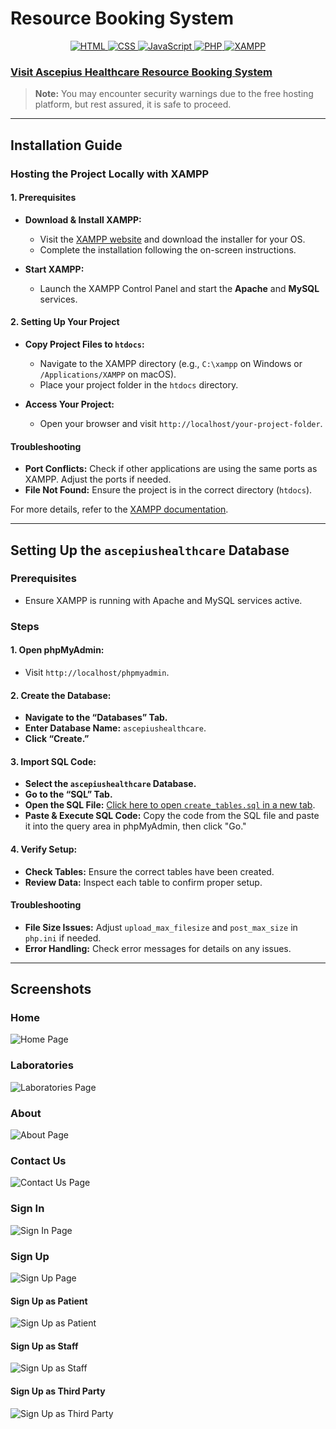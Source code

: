 # Resource Booking System

<div align="center">
    <a href="https://developer.mozilla.org/en-US/docs/Web/HTML">
        <img src="https://img.shields.io/badge/-HTML-E34F26?style=for-the-badge&logo=html5&logoColor=white" alt="HTML">
    </a>
    <a href="https://developer.mozilla.org/en-US/docs/Web/CSS">
        <img src="https://img.shields.io/badge/-CSS-1572B6?style=for-the-badge&logo=css3&logoColor=white" alt="CSS">
    </a>
    <a href="https://developer.mozilla.org/en-US/docs/Web/JavaScript">
        <img src="https://img.shields.io/badge/-JavaScript-F7DF1E?style=for-the-badge&logo=javascript&logoColor=black" alt="JavaScript">
    </a>
    <a href="https://www.php.net/">
        <img src="https://img.shields.io/badge/-PHP-777BB4?style=for-the-badge&logo=php&logoColor=white" alt="PHP">
    </a>
    <a href="https://www.apachefriends.org/index.html">
        <img src="https://img.shields.io/badge/-XAMPP-FE7A16?style=for-the-badge&logo=xampp&logoColor=white" alt="XAMPP">
    </a>
</div>

### [Visit Ascepius Healthcare Resource Booking System](http://ascepiushealthcare.infinityfreeapp.com/)
> **Note:** You may encounter security warnings due to the free hosting platform, but rest assured, it is safe to proceed.

---

## Installation Guide

### Hosting the Project Locally with XAMPP

#### 1. **Prerequisites**

- **Download & Install XAMPP:**
   - Visit the [XAMPP website](https://www.apachefriends.org/index.html) and download the installer for your OS.
   - Complete the installation following the on-screen instructions.

- **Start XAMPP:**
   - Launch the XAMPP Control Panel and start the **Apache** and **MySQL** services.

#### 2. **Setting Up Your Project**

- **Copy Project Files to `htdocs`:**
   - Navigate to the XAMPP directory (e.g., `C:\xampp` on Windows or `/Applications/XAMPP` on macOS).
   - Place your project folder in the `htdocs` directory.

- **Access Your Project:**
   - Open your browser and visit `http://localhost/your-project-folder`.

#### Troubleshooting

- **Port Conflicts:** Check if other applications are using the same ports as XAMPP. Adjust the ports if needed.
- **File Not Found:** Ensure the project is in the correct directory (`htdocs`).

For more details, refer to the [XAMPP documentation](https://www.apachefriends.org/faq_en.html).

---

## Setting Up the `ascepiushealthcare` Database

### Prerequisites

- Ensure XAMPP is running with Apache and MySQL services active.

### Steps

#### 1. **Open phpMyAdmin:**

- Visit `http://localhost/phpmyadmin`.

#### 2. **Create the Database:**

- **Navigate to the “Databases” Tab.**
- **Enter Database Name:** `ascepiushealthcare`.
- **Click “Create.”**

#### 3. **Import SQL Code:**

- **Select the `ascepiushealthcare` Database.**
- **Go to the “SQL” Tab.**
- **Open the SQL File:** [Click here to open `create_tables.sql` in a new tab](./database/final%20creation/create_tables.sql).
- **Paste & Execute SQL Code:** Copy the code from the SQL file and paste it into the query area in phpMyAdmin, then click "Go."

#### 4. **Verify Setup:**

- **Check Tables:** Ensure the correct tables have been created.
- **Review Data:** Inspect each table to confirm proper setup.

#### Troubleshooting

- **File Size Issues:** Adjust `upload_max_filesize` and `post_max_size` in `php.ini` if needed.
- **Error Handling:** Check error messages for details on any issues.

---

## Screenshots

### Home
![Home Page](screenshots/WhatsApp%20Image%202024-08-18%20at%2017.00.41_73ad94b1.jpg)

### Laboratories
![Laboratories Page](screenshots/WhatsApp%20Image%202024-08-18%20at%2017.00.48_be2a1665.jpg)

### About
![About Page](screenshots/WhatsApp%20Image%202024-08-18%20at%2017.01.45_26b53ac3.jpg)

### Contact Us
![Contact Us Page](screenshots/WhatsApp%20Image%202024-08-18%20at%2017.02.24_5326d862.jpg)

### Sign In
![Sign In Page](screenshots/WhatsApp%20Image%202024-08-18%20at%2017.03.55_f7a2a495.jpg)

### Sign Up
![Sign Up Page](screenshots/WhatsApp%20Image%202024-08-18%20at%2017.03.57_7ff6eae0.jpg)

#### Sign Up as Patient
![Sign Up as Patient](screenshots/WhatsApp%20Image%202024-08-18%20at%2017.03.59_8d0e9a37.jpg)

#### Sign Up as Staff
![Sign Up as Staff](screenshots/WhatsApp%20Image%202024-08-18%20at%2017.04.00_8aed065d.jpg)

#### Sign Up as Third Party
![Sign Up as Third Party](screenshots/WhatsApp%20Image%202024-08-18%20at%2017.04.02_b80ff8dc.jpg)
